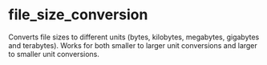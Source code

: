 # file_size_conversion

Converts file sizes to different units (bytes, kilobytes, megabytes, gigabytes and terabytes).  Works for both smaller to larger unit conversions and larger to smaller unit conversions.
